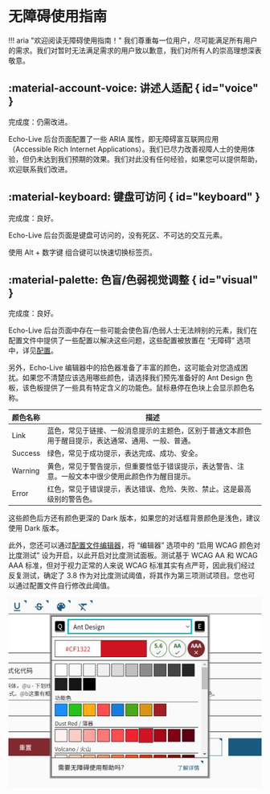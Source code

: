# 无障碍使用指南

!!! aria "欢迎阅读无障碍使用指南！"
    我们尊重每一位用户，尽可能满足所有用户的需求。我们对暂时无法满足需求的用户致以歉意，我们对所有人的崇高理想深表敬意。

## :material-account-voice: 讲述人适配 { id="voice" }

完成度：仍需改进。

Echo-Live 后台页面配置了一些 ARIA 属性，即无障碍富互联网应用（Accessible Rich Internet Applications）。我们已尽力改善视障人士的使用体验，但仍未达到我们预期的效果。我们对此没有任何经验，如果您可以提供帮助，欢迎联系我们改进。

## :material-keyboard: 键盘可访问 { id="keyboard" }

完成度：良好。

Echo-Live 后台页面是键盘可访问的，没有死区、不可达的交互元素。

使用 Alt + 数字键 组合键可以快速切换标签页。

## :material-palette: 色盲/色弱视觉调整 { id="visual" }

完成度：良好。

Echo-Live 后台页面中存在一些可能会使色盲/色弱人士无法辨别的元素，我们在配置文件中提供了一些配置以解决这些问题，这些配置被放置在 “无障碍” 选项中，详见[配置](../custom/config.md)。

另外，Echo-Live 编辑器中的拾色器准备了丰富的颜色，这可能会对您造成困扰。如果您不清楚应该选用哪些颜色，请选择我们预先准备好的 Ant Design 色板，该色板提供了一些具有特定含义的功能色。鼠标悬停在色块上会显示颜色名称。

| 颜色名称 | 描述 |
| - | - |
| Link | 蓝色，常见于链接、一般消息提示的主题色，区别于普通文本颜色用于醒目提示，表达通常、通用、一般、普通。 |
| Success | 绿色，常见于成功提示，表达完成、成功、安全。 |
| Warning | 黄色，常见于警告提示，但重要性低于错误提示，表达警告、注意。一般文本中很少使用此颜色作为醒目提示。 |
| Error | 红色，常见于错误提示，表达错误、危险、失败、禁止。这是最高级别的警告色。 |

这些颜色后方还有颜色更深的 Dark 版本，如果您的对话框背景颜色是浅色，建议使用 Dark 版本。

此外，您还可以通过[配置文件编辑器](../custom/config.md#config-editor)，将 “编辑器” 选项中的 “启用 WCAG 颜色对比度测试” 设为开启，以此开启对比度测试面板。测试基于 WCAG AA 和 WCAG AAA 标准，但对于视力正常的人来说 WCAG 标准其实有点严苛，因此我们经过反复测试，确定了 3.8 作为对比度测试阈值，将其作为第三项测试项目。您也可以通过配置文件自行修改此阈值。

![启用了 WCAG 对比度测试面板的拾色器](../image/accessible/editor_wcag.png)